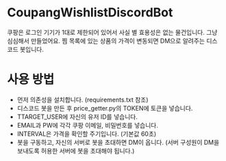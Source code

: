 # CoupangWishlistDiscordBot
쿠팡은 로그인 기기가 1대로 제한되어 있어서 사실 별 효용성은 없는 물건입니다. 그냥 심심해서 만들었어요.
찜 목록에 있는 상품의 가격이 변동되면 DM으로 알려주는 디스코드 봇입니다.

# 사용 방법
* 먼저 의존성을 설치합니다. (requirements.txt 참조)
* 디스코드 봇을 만든 후 price_getter.py의 TOKEN에 토큰을 넣습니다.
* TTARGET_USER에 자신의 유저 ID를 넣습니다.
* EMAIL과 PW에 각각 쿠팡 이메일, 비밀번호를 넣습니다.
* INTERVAL은 가격을 확인할 주기입니다. (기본값 60초)
* 봇을 구동하고, 자신의 서버로 봇을 초대하면 DM이 옵니다. (서버 구성원이 DM을 보내도록 허용한 서버에 봇을 초대해야 됩니다.)
